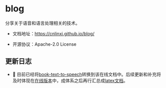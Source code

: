 # blog

分享关于语音和语言处理相关的技术。

- 文档地址：https://cnlinxi.github.io/blog/

- 开源协议：Apache-2.0 License

## 更新日志

- :tada: 目前已经将[book-text-to-speech](https://github.com/cnlinxi/book-text-to-speech)转换到该在线文档中。后续更新和补充将及时体现在[在线版本](https://cnlinxi.github.io/blog/)中，成体系之后再行汇总成[latex文档](https://github.com/cnlinxi/book-text-to-speech)。